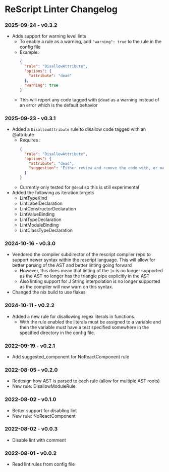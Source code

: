 # ReScript Linter Changelog

### 2025-09-24 - v0.3.2
* Adds support for warning level lints
  * To enable a rule as a warning, add `"warning": true` to the rule in the config file
  * Example:
    ```json
    {
      "rule": "DisallowAttribute",
      "options": {
        "attribute": "dead"
      },
      "warning": true
    }
    ```
  * This will report any code tagged with `@dead` as a warning instead of an error which is the default behavior

### 2025-09-23 - v0.3.1
* Added a `DisallowAttribute` rule to disallow code tagged with an @attribute
  * Requires :
    ```json
    {
      "rule": "DisallowAttribute",
      "options": {
        "attribute": "dead",
        "suggestion": "Either review and remove the code with, or mark it as @live"
      }
    }
    ```
  * Currently only tested for `@dead` so this is still experimental
* Added the following as iteration targets
  * LintTypeKind
  * LintLabelDeclaration
  * LintConstructorDeclaration
  * LintValueBinding
  * LintTypeDeclaration
  * LintModuleBinding
  * LintClassTypeDeclaration

### 2024-10-16 - v0.3.0
* Vendored the compiler subdirector of the rescript compiler repo to support newer syntax within the rescript language. This will allow for better parsing of the AST and better linting going forward
  * However, this does mean that linting of the `|>` is no longer supported as the AST no longer has the triangle pipe explicitly in the AST
  * Also linting support for J String interpolation is no longer supported as the compiler will now warn on this syntax.
* Changed the nix build to use flakes

### 2024-10-11 - v0.2.2
* Added a new rule for disallowing regex literals in functions.
  * With the rule enabled the literals must be assigned to a variable and then the variable must have a test specified somewhere in the specified directory in the config file.

### 2022-09-19 - v0.2.1
* Add suggested_component for NoReactComponent rule

### 2022-08-05 - v0.2.0
* Redesign how AST is parsed to each rule (allow for multiple AST roots)
* New rule: DisallowModuleRule

### 2022-08-02 - v0.1.0
* Better support for disabling lint
* New rule: NoReactComponent

### 2022-08-02 - v0.0.3
* Disable lint with comment

### 2022-08-01 - v0.0.2
* Read lint rules from config file
